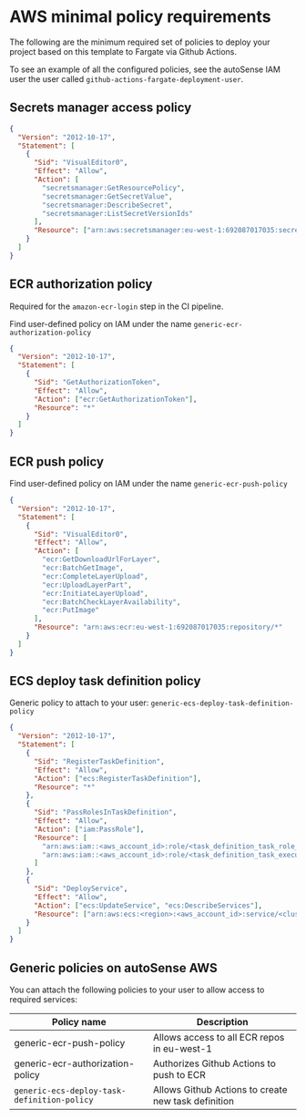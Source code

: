 # AWS minimal policy requirements

The following are the minimum required set of policies to deploy your project based on this template to Fargate via Github Actions.

To see an example of all the configured policies, see the autoSense IAM user the user called `github-actions-fargate-deployment-user`.

## Secrets manager access policy

```json
{
  "Version": "2012-10-17",
  "Statement": [
    {
      "Sid": "VisualEditor0",
      "Effect": "Allow",
      "Action": [
        "secretsmanager:GetResourcePolicy",
        "secretsmanager:GetSecretValue",
        "secretsmanager:DescribeSecret",
        "secretsmanager:ListSecretVersionIds"
      ],
      "Resource": ["arn:aws:secretsmanager:eu-west-1:692087017035:secret:<secret_arn>"]
    }
  ]
}
```

## ECR authorization policy

Required for the `amazon-ecr-login` step in the CI pipeline.

Find user-defined policy on IAM under the name `generic-ecr-authorization-policy`

```json
{
  "Version": "2012-10-17",
  "Statement": [
    {
      "Sid": "GetAuthorizationToken",
      "Effect": "Allow",
      "Action": ["ecr:GetAuthorizationToken"],
      "Resource": "*"
    }
  ]
}
```

## ECR push policy

Find user-defined policy on IAM under the name `generic-ecr-push-policy`

```json
{
  "Version": "2012-10-17",
  "Statement": [
    {
      "Sid": "VisualEditor0",
      "Effect": "Allow",
      "Action": [
        "ecr:GetDownloadUrlForLayer",
        "ecr:BatchGetImage",
        "ecr:CompleteLayerUpload",
        "ecr:UploadLayerPart",
        "ecr:InitiateLayerUpload",
        "ecr:BatchCheckLayerAvailability",
        "ecr:PutImage"
      ],
      "Resource": "arn:aws:ecr:eu-west-1:692087017035:repository/*"
    }
  ]
}
```

## ECS deploy task definition policy

Generic policy to attach to your user: `generic-ecs-deploy-task-definition-policy`

```json
{
  "Version": "2012-10-17",
  "Statement": [
    {
      "Sid": "RegisterTaskDefinition",
      "Effect": "Allow",
      "Action": ["ecs:RegisterTaskDefinition"],
      "Resource": "*"
    },
    {
      "Sid": "PassRolesInTaskDefinition",
      "Effect": "Allow",
      "Action": ["iam:PassRole"],
      "Resource": [
        "arn:aws:iam::<aws_account_id>:role/<task_definition_task_role_name>",
        "arn:aws:iam::<aws_account_id>:role/<task_definition_task_execution_role_name>"
      ]
    },
    {
      "Sid": "DeployService",
      "Effect": "Allow",
      "Action": ["ecs:UpdateService", "ecs:DescribeServices"],
      "Resource": ["arn:aws:ecs:<region>:<aws_account_id>:service/<cluster_name>/<service_name>"]
    }
  ]
}
```

## Generic policies on autoSense AWS

You can attach the following policies to your user to allow access to required services:

| Policy name                                 | Description                                         |
| ------------------------------------------- | --------------------------------------------------- |
| generic-ecr-push-policy                     | Allows access to all ECR repos in eu-west-1         |
| generic-ecr-authorization-policy            | Authorizes Github Actions to push to ECR            |
| `generic-ecs-deploy-task-definition-policy` | Allows Github Actions to create new task definition |
